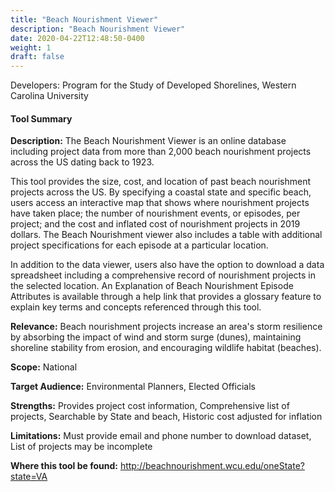 ```yaml
---
title: "Beach Nourishment Viewer"
description: "Beach Nourishment Viewer"
date: 2020-04-22T12:48:50-0400
weight: 1
draft: false
---
```

Developers: Program for the Study of Developed Shorelines, Western Carolina University

#### Tool Summary
**Description:** The Beach Nourishment Viewer is an online database including project data from more than 2,000 beach nourishment projects across the US dating back to 1923.

This tool provides the size, cost, and location of past beach nourishment projects across the US. By specifying a coastal state and specific beach, users access an interactive map that shows where nourishment projects have taken place; the number of nourishment events, or episodes, per project; and the cost and inflated cost of nourishment projects in 2019 dollars. The Beach Nourishment viewer also includes a table with additional project specifications for each episode at a particular location. 

In addition to the data viewer, users also have the option to download a data spreadsheet including a comprehensive record of nourishment projects in the selected location. An Explanation of Beach Nourishment Episode Attributes is available through a help link that provides a glossary feature to explain key terms and concepts referenced through this tool.

**Relevance:** Beach nourishment projects increase an area's storm resilience by absorbing the impact of wind and storm surge (dunes), maintaining shoreline stability from erosion, and encouraging wildlife habitat (beaches).

**Scope:** National

**Target Audience:** Environmental Planners, Elected Officials

**Strengths:** Provides project cost information, Comprehensive list of projects, Searchable by State and beach, Historic cost adjusted for inflation

**Limitations:** Must provide email and phone number to download dataset, List of projects may be incomplete

**Where this tool be found:** http://beachnourishment.wcu.edu/oneState?state=VA

